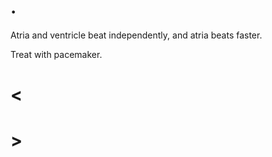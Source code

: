 # .

Atria and ventricle beat independently, and atria beats faster.

Treat with pacemaker.

# <

# >
